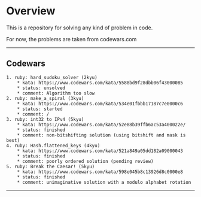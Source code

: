 # Overview

This is a repository for solving any kind of problem in code.

For now, the problems are taken from codewars.com

---

## Codewars
    1. ruby: hard_sudoku_solver (2kyu)
        * kata: https://www.codewars.com/kata/5588bd9f28dbb06f43000085
        * status: unsolved
        * comment: Algorithm too slow
    2. ruby: make_a_spiral (3kyu)
        * kata: https://www.codewars.com/kata/534e01fbbb17187c7e0000c6
        * status: started
        * comment: /
    3. ruby: int32 to IPv4 (5kyu)
        * kata: https://www.codewars.com/kata/52e88b39ffb6ac53a400022e/
        * status: finished
        * comment: non-bitshifting solution (using bitshift and mask is best)
    4. ruby: Hash.flattened_keys (4kyu)
        * kata: https://www.codewars.com/kata/521a849a05dd182a09000043
        * status: finished
        * comment: poorly ordered solution (pending review)
    5. ruby: Break the Caesar! (5kyu)
        * kata: https://www.codewars.com/kata/598e045b8c13926d8c0000e8
        * status: finished
        * comment: unimaginative solution with a modulo alphabet rotation
---
